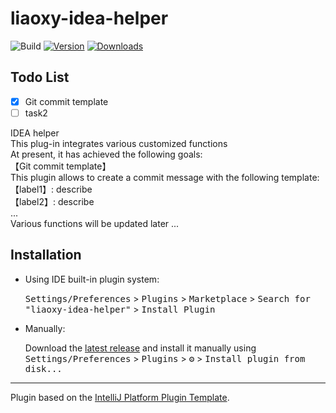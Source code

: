 # liaoxy-idea-helper

![Build](https://github.com/liaoxiangyun/liaoxy-idea-helper/workflows/Build/badge.svg)
[![Version](https://img.shields.io/jetbrains/plugin/v/PLUGIN_ID.svg)](https://plugins.jetbrains.com/plugin/PLUGIN_ID)
[![Downloads](https://img.shields.io/jetbrains/plugin/d/PLUGIN_ID.svg)](https://plugins.jetbrains.com/plugin/PLUGIN_ID)

## Todo List
- [x] Git commit template
- [ ] task2

<!-- Plugin description -->
IDEA helper<br>
  This plug-in integrates various customized functions<br>
  At present, it has achieved the following goals:<br>
  【Git commit template】<br>
  This plugin allows to create a commit message with the following template:<br>
  【label1】: describe<br>
  【label2】: describe<br>
  ...<br>
  Various functions will be updated later ...  <br>
<!-- Plugin description end -->

## Installation

- Using IDE built-in plugin system:
  
  <kbd>Settings/Preferences</kbd> > <kbd>Plugins</kbd> > <kbd>Marketplace</kbd> > <kbd>Search for "liaoxy-idea-helper"</kbd> >
  <kbd>Install Plugin</kbd>
  
- Manually:

  Download the [latest release](https://github.com/liaoxiangyun/liaoxy-idea-helper/releases/latest) and install it manually using
  <kbd>Settings/Preferences</kbd> > <kbd>Plugins</kbd> > <kbd>⚙️</kbd> > <kbd>Install plugin from disk...</kbd>


---
Plugin based on the [IntelliJ Platform Plugin Template][template].

[template]: https://github.com/JetBrains/intellij-platform-plugin-template
